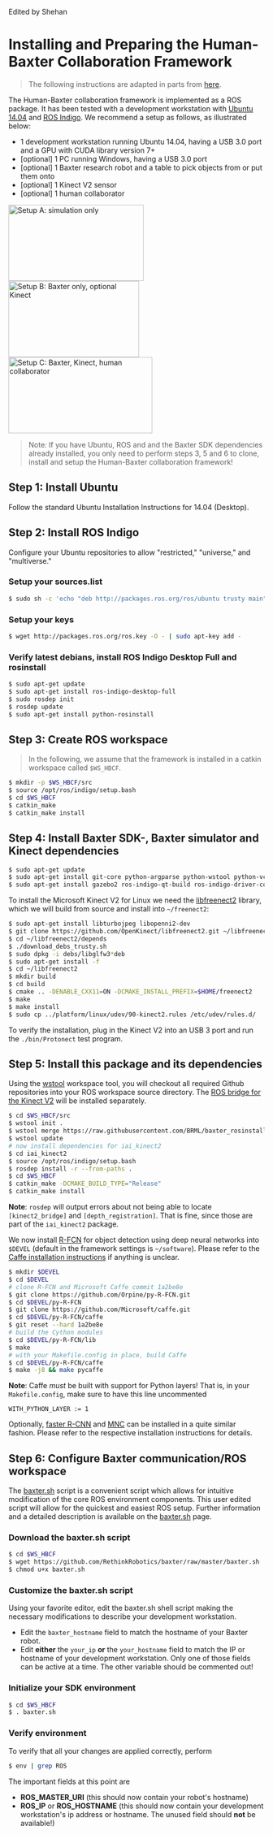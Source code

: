 Edited by Shehan
# Installing and Preparing the Human-Baxter Collaboration Framework

> The following instructions are adapted in parts from [here](http://sdk.rethinkrobotics.com/wiki/Workstation_Setup).


The Human-Baxter collaboration framework is implemented as a ROS package.
It has been tested with a development workstation with [Ubuntu 14.04](http://releases.ubuntu.com/14.04/) and [ROS Indigo](http://wiki.ros.org/indigo).
We recommend a setup as follows, as illustrated below:

- 1 development workstation running Ubuntu 14.04, having a USB 3.0 port and a GPU with CUDA library version 7+
- [optional] 1 PC running Windows, having a USB 3.0 port
- [optional] 1 Baxter research robot and a table to pick objects from or put them onto
- [optional] 1 Kinect V2 sensor
- [optional] 1 human collaborator

<img src="docs/setup/sim.jpg" alt="Setup A: simulation only" width="266" height="150">
<img src="docs/setup/half.jpg" alt="Setup B: Baxter only, optional Kinect" width="257" height="150">
<img src="docs/setup/full.jpg" alt="Setup C: Baxter, Kinect, human collaborator" width="283" height="150">

> Note: If you have Ubuntu, ROS and and the Baxter SDK dependencies already 
> installed, you only need to perform steps 3, 5 and 6 to clone, install and 
> setup the Human-Baxter collaboration framework!


## Step 1: Install Ubuntu

Follow the standard Ubuntu Installation Instructions for 14.04 (Desktop).


## Step 2: Install ROS Indigo

Configure your Ubuntu repositories to allow "restricted," "universe," and "multiverse."


### Setup your sources.list

```bash
$ sudo sh -c 'echo "deb http://packages.ros.org/ros/ubuntu trusty main" > /etc/apt/sources.list.d/ros-latest.list'
```


### Setup your keys

```bash
$ wget http://packages.ros.org/ros.key -O - | sudo apt-key add -
```


### Verify latest debians, install ROS Indigo Desktop Full and rosinstall

```bash
$ sudo apt-get update
$ sudo apt-get install ros-indigo-desktop-full
$ sudo rosdep init
$ rosdep update
$ sudo apt-get install python-rosinstall
```


## Step 3: Create ROS workspace

> In the following, we assume that the framework is installed in a catkin workspace called `$WS_HBCF`.

```bash
$ mkdir -p $WS_HBCF/src
$ source /opt/ros/indigo/setup.bash
$ cd $WS_HBCF
$ catkin_make
$ catkin_make install
```


## Step 4: Install Baxter SDK-, Baxter simulator and Kinect dependencies

```bash
$ sudo apt-get update
$ sudo apt-get install git-core python-argparse python-wstool python-vcstools python-rosdep ros-indigo-control-msgs ros-indigo-joystick-drivers
$ sudo apt-get install gazebo2 ros-indigo-qt-build ros-indigo-driver-common ros-indigo-gazebo-ros-control ros-indigo-gazebo-ros-pkgs ros-indigo-ros-control ros-indigo-control-toolbox ros-indigo-realtime-tools ros-indigo-ros-controllers ros-indigo-xacro python-wstool ros-indigo-tf-conversions ros-indigo-kdl-parser
```

To install the Microsoft Kinect V2 for Linux we need the
[libfreenect2](https://github.com/OpenKinect/libfreenect2/blob/master/README.md#linux) library, which we will build from source and install into `~/freenect2`:
```bash
$ sudo apt-get install libturbojpeg libopenni2-dev
$ git clone https://github.com/OpenKinect/libfreenect2.git ~/libfreenect2
$ cd ~/libfreenect2/depends
$ ./download_debs_trusty.sh
$ sudo dpkg -i debs/libglfw3*deb
$ sudo apt-get install -f
$ cd ~/libfreenect2
$ mkdir build
$ cd build
$ cmake .. -DENABLE_CXX11=ON -DCMAKE_INSTALL_PREFIX=$HOME/freenect2
$ make
$ make install
$ sudo cp ../platform/linux/udev/90-kinect2.rules /etc/udev/rules.d/
```
To verify the installation, plug in the Kinect V2 into an USB 3 port and run the `./bin/Protonect` test program.


## Step 5: Install this package and its dependencies

Using the [wstool](http://wiki.ros.org/wstool) workspace tool, you will checkout all required Github repositories into your ROS workspace source directory.
The [ROS bridge for the Kinect V2](https://github.com/code-iai/iai_kinect2#install) will be installed separately.
```bash
$ cd $WS_HBCF/src
$ wstool init .
$ wstool merge https://raw.githubusercontent.com/BRML/baxter_rosinstall/master/baxter_pnp.rosinstall
$ wstool update
# now install dependencies for iai_kinect2
$ cd iai_kinect2
$ source /opt/ros/indigo/setup.bash
$ rosdep install -r --from-paths .
$ cd $WS_HBCF
$ catkin_make -DCMAKE_BUILD_TYPE="Release"
$ catkin_make install
```
**Note**: `rosdep` will output errors about not being able to locate `[kinect2_bridge]` and `[depth_registration]`.
That is fine, since those are part of the `iai_kinect2` package.

We now install [R-FCN](https://github.com/Orpine/py-R-FCN#requirements-software) for object detection using deep neural networks into `$DEVEL` (default in the framework settings is `~/software`).
Please refer to the [Caffe installation instructions](http://caffe.berkeleyvision.org/installation.html) if anything is unclear.
```bash
$ mkdir $DEVEL
$ cd $DEVEL
# clone R-FCN and Microsoft Caffe commit 1a2be8e
$ git clone https://github.com/Orpine/py-R-FCN.git
$ cd $DEVEL/py-R-FCN
$ git clone https://github.com/Microsoft/caffe.git
$ cd $DEVEL/py-R-FCN/caffe
$ git reset --hard 1a2be8e
# build the Cython modules
$ cd $DEVEL/py-R-FCN/lib
$ make
# with your Makefile.config in place, build Caffe
$ cd $DEVEL/py-R-FCN/caffe
$ make -j8 && make pycaffe
```
**Note**: Caffe *must* be built with support for Python layers!
That is, in your `Makefile.config`, make sure to have this line uncommented
```
WITH_PYTHON_LAYER := 1
```

Optionally, [faster R-CNN](https://github.com/rbgirshick/py-faster-rcnn#requirements-software) and [MNC](https://github.com/daijifeng001/MNC#installation-guide) can be installed in a quite similar fashion.
Please refer to the respective installation instructions for details.


## Step 6: Configure Baxter communication/ROS workspace

The [baxter.sh](http://sdk.rethinkrobotics.com/wiki/Baxter.sh) script is a convenient script which allows for intuitive modification of the core ROS environment components.
This user edited script will allow for the quickest and easiest ROS setup.
Further information and a detailed description is available on the [baxter.sh](http://sdk.rethinkrobotics.com/wiki/Baxter.sh) page.


### Download the baxter.sh script

```bash
$ cd $WS_HBCF
$ wget https://github.com/RethinkRobotics/baxter/raw/master/baxter.sh
$ chmod u+x baxter.sh
```


### Customize the baxter.sh script

Using your favorite editor, edit the baxter.sh shell script making the necessary modifications to describe your development workstation.

- Edit the `baxter_hostname` field to match the hostname of your Baxter robot.
- Edit **either** the `your_ip` **or** the `your_hostname` field to match the IP or hostname of your development workstation.
Only one of those fields can be active at a time.
The other variable should be commented out!


### Initialize your SDK environment

```bash
$ cd $WS_HBCF
$ . baxter.sh
```

### Verify environment

To verify that all your changes are applied correctly, perform
```bash
$ env | grep ROS
```
The important fields at this point are

- **ROS_MASTER_URI** (this should now contain your robot's hostname)
- **ROS_IP** or **ROS_HOSTNAME** (this should now contain your development workstation's ip address or hostname.
The unused field should **not** be available!)
